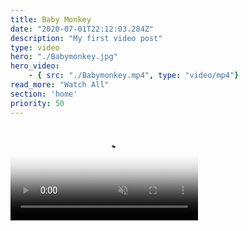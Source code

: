 ```yaml
---
title: Baby Monkey
date: "2020-07-01T22:12:03.284Z"
description: "My first video post"
type: video
hero: "./Babymonkey.jpg"
hero_video: 
    - { src: "./Babymonkey.mp4", type: "video/mp4"}
read_more: "Watch All"
section: 'home'
priority: 50
---
```


<video poster="./Babymonkey.jpg" autoplay loop playsinline muted>
    <source src="./Babymonkey.mp4" type="video/mp4">
    <source src="./Babymonkey.webm" type="video/webm">
</video